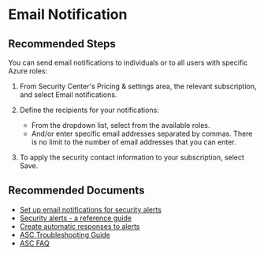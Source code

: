 <properties
    pageTitle="Email Notification"
    description="Email Notification"
    authors="TobyTu"
    ms.author="kawilson"
    displayOrder=""
    selfHelpType="generic"
    supportTopicIds="32749416"
    resourceTags=""
    productPesIds="15947"
    cloudEnvironments="public, fairfax, usnat, ussec"
    articleId="76a61caf-72f4-4686-8696-208b33a7c265"
    ownershipId="Azure_Security_Security_Center"
/>

# Email Notification

## **Recommended Steps**

You can send email notifications to individuals or to all users with specific Azure roles:

1. From Security Center's Pricing & settings area, the relevant subscription, and select Email notifications.
2. Define the recipients for your notifications:

    - From the dropdown list, select from the available roles.
    - And/or enter specific email addresses separated by commas. There is no limit to the number of email addresses that you can enter.

3. To apply the security contact information to your subscription, select Save.

## **Recommended Documents**

- [Set up email notifications for security alerts](https://docs.microsoft.com/azure/security-center/security-center-provide-security-contact-details)
- [Security alerts - a reference guide](https://docs.microsoft.com/azure/security-center/alerts-reference)
- [Create automatic responses to alerts](https://docs.microsoft.com/azure/security-center/workflow-automation)
- [ASC Troubleshooting Guide](https://docs.microsoft.com/azure/security-center/security-center-troubleshooting-guide)
- [ASC FAQ](https://docs.microsoft.com/azure/security-center/security-center-faq)
